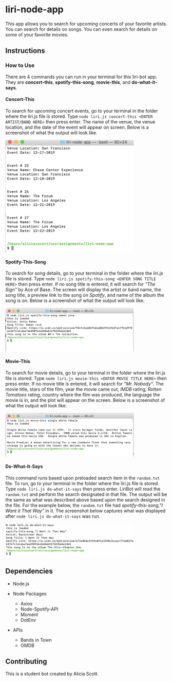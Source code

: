 # liri-node-app
This app allows you to search for upcoming concerts of your favorite artists.  You can search for details on songs.  You can even search for details on some of your favorite movies.


## Instructions

### How to Use
There are 4 commands you can run in your terminal for this liri-bot app.  They are **__concert-this__**, **__spotify-this-song__**, **__movie-this__**, and **__do-what-it-says__**.

#### Concert-This
To search for upcoming concert events, go to your terminal in the folder where the liri.js file is stored.  Type `node liri.js concert-this <ENTER ARTIST/BAND HERE>` then press enter.  The name of the venue, the venue location, and the date of the event will appear on screen.  Below is a screenshot of what the output will look like.

<img src="assets/images/concert-this.png" width="400">


#### Spotify-This-Song
To search for song details, go to your terminal in the folder where the liri.js file is stored.  Type `node liri.js spotify-this-song <ENTER SONG TITLE HERE>` then press enter.  If no song title is entered, it will search for *"The Sign"* by Ace of Base.  The screen will display the artist or band name, the song title, a preview link to the song on *Spotify*, and name of the album the song is on.  Below is a screenshot of what the output will look like.

<img src="assets/images/spotify-this-song.png" width="400">


#### Movie-This
To search for movie details, go to your terminal in the folder where the liri.js file is stored.  Type `node liri.js movie-this <ENTER MOVIE TITLE HERE>` then press enter.  If no movie title is entered, it will search for *"Mr. Nobody"*.  The movie title, stars of the film, year the movie came out, *IMDB* rating, *Rotten Tomatoes* rating, country where the film was produced, the language the movie is in, and the plot will appear on the screen.  Below is a screenshot of what the output will look like.

<img src="assets/images/movie-this.png" width="400">


#### Do-What-It-Says
This command runs based upon preloaded search item in the `random.txt` file.  To run, go to your terminal in the folder where the liri.js file is stored.  Type `node liri.js do-what-it-says` then press enter.  LiriBot will read the `random.txt` and perform the search designated in that file.  The output will be the same as what was described above based upon the search designed in the file.  For the example below, the `random.txt` file had *spotify-this-song,"I Want it That Way"* in it.  The screenshot below captures what was displayed after `node liri.js do-what-it-says` was run.

<img src="assets/images/do-what-it-says.png" width="400">



## Dependencies

* Node.js
* Node Packages
    * Axios
    * Node-Spotify-API
    * Moment
    * DotEnv

* APIs
    * Bands in Town
    * OMDB


## Contributing
This is a student bot created by Alicia Scott.